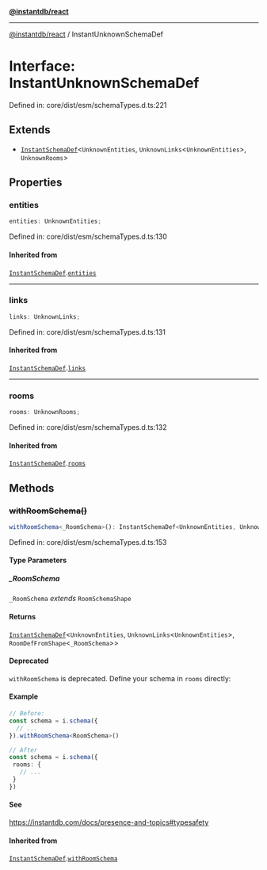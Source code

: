 [**@instantdb/react**](../README.md)

***

[@instantdb/react](../packages.md) / InstantUnknownSchemaDef

# Interface: InstantUnknownSchemaDef

Defined in: core/dist/esm/schemaTypes.d.ts:221

## Extends

- [`InstantSchemaDef`](InstantSchemaDef.md)\<`UnknownEntities`, `UnknownLinks`\<`UnknownEntities`\>, `UnknownRooms`\>

## Properties

### entities

```ts
entities: UnknownEntities;
```

Defined in: core/dist/esm/schemaTypes.d.ts:130

#### Inherited from

[`InstantSchemaDef`](InstantSchemaDef.md).[`entities`](InstantSchemaDef.md#entities-1)

***

### links

```ts
links: UnknownLinks;
```

Defined in: core/dist/esm/schemaTypes.d.ts:131

#### Inherited from

[`InstantSchemaDef`](InstantSchemaDef.md).[`links`](InstantSchemaDef.md#links-1)

***

### rooms

```ts
rooms: UnknownRooms;
```

Defined in: core/dist/esm/schemaTypes.d.ts:132

#### Inherited from

[`InstantSchemaDef`](InstantSchemaDef.md).[`rooms`](InstantSchemaDef.md#rooms-1)

## Methods

### ~~withRoomSchema()~~

```ts
withRoomSchema<_RoomSchema>(): InstantSchemaDef<UnknownEntities, UnknownLinks<UnknownEntities>, RoomDefFromShape<_RoomSchema>>;
```

Defined in: core/dist/esm/schemaTypes.d.ts:153

#### Type Parameters

##### _RoomSchema

`_RoomSchema` *extends* `RoomSchemaShape`

#### Returns

[`InstantSchemaDef`](InstantSchemaDef.md)\<`UnknownEntities`, `UnknownLinks`\<`UnknownEntities`\>, `RoomDefFromShape`\<`_RoomSchema`\>\>

#### Deprecated

`withRoomSchema` is deprecated. Define your schema in `rooms` directly:

#### Example

```ts
// Before:
const schema = i.schema({
  // ...
}).withRoomSchema<RoomSchema>()

// After
const schema = i.schema({
 rooms: {
   // ...
 }
})
```

#### See

https://instantdb.com/docs/presence-and-topics#typesafety

#### Inherited from

[`InstantSchemaDef`](InstantSchemaDef.md).[`withRoomSchema`](InstantSchemaDef.md#withroomschema)
